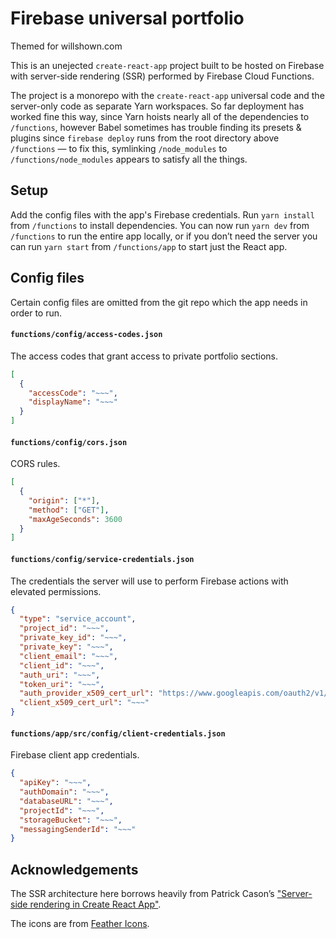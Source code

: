 # Firebase universal portfolio
Themed for willshown.com

This is an unejected `create-react-app` project built to be hosted on Firebase with server-side rendering (SSR) performed by Firebase Cloud Functions.

The project is a monorepo with the `create-react-app` universal code and the server-only code as separate Yarn workspaces. So far deployment has worked fine this way, since Yarn hoists nearly all of the dependencies to `/functions`, however Babel sometimes has trouble finding its presets & plugins since `firebase deploy` runs from the root directory above `/functions` — to fix this, symlinking `/node_modules` to `/functions/node_modules` appears to satisfy all the things.

## Setup

Add the config files with the app's Firebase credentials. Run `yarn install` from `/functions` to install dependencies. You can now run `yarn dev` from `/functions` to run the entire app locally, or if you don’t need the server you can run `yarn start` from `/functions/app` to start just the React app.

## Config files

Certain config files are omitted from the git repo which the app needs in order to run.

#### `functions/config/access-codes.json`

The access codes that grant access to private portfolio sections.

```json
[
  {
    "accessCode": "~~~",
    "displayName": "~~~"
  }
]
```

#### `functions/config/cors.json`

CORS rules.

```json
[
  {
    "origin": ["*"],
    "method": ["GET"],
    "maxAgeSeconds": 3600
  }
]
```

#### `functions/config/service-credentials.json`

The credentials the server will use to perform Firebase actions with elevated permissions.

```json
{
  "type": "service_account",
  "project_id": "~~~",
  "private_key_id": "~~~",
  "private_key": "~~~",
  "client_email": "~~~",
  "client_id": "~~~",
  "auth_uri": "~~~",
  "token_uri": "~~~",
  "auth_provider_x509_cert_url": "https://www.googleapis.com/oauth2/v1/certs",
  "client_x509_cert_url": "~~~"
}
```

#### `functions/app/src/config/client-credentials.json`

Firebase client app credentials.

```json
{
  "apiKey": "~~~",
  "authDomain": "~~~",
  "databaseURL": "~~~",
  "projectId": "~~~",
  "storageBucket": "~~~",
  "messagingSenderId": "~~~"
}
```

## Acknowledgements

The SSR architecture here borrows heavily from Patrick Cason’s ["Server-side rendering in Create React App"](https://medium.com/@cereallarceny/server-side-rendering-in-create-react-app-with-all-the-goodies-without-ejecting-4c889d7db25e).

The icons are from [Feather Icons](https://feathericons.com/).
